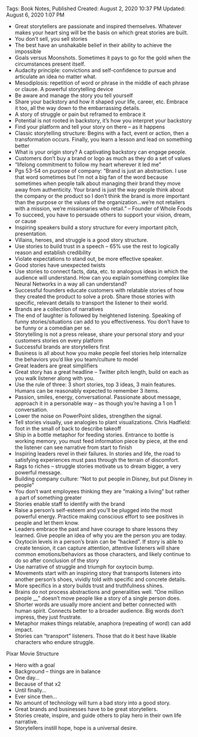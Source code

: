 Tags: Book Notes, Published
Created: August 2, 2020 10:37 PM
Updated: August 6, 2020 1:07 PM

- Great storytellers are passionate and inspired themselves. Whatever makes your heart sing will be the basis on which great stories are built.
- You don’t sell, you sell stories
- The best have an unshakable belief in their ability to achieve the impossible
- Goals versus Moonshots. Sometimes it pays to go for the gold when the circumstances present itself.
- Audacity principle: convictions and self-confidence to pursue and articulate an idea no matter what.
- Mesodiplosis: repetition of word or phrase in the middle of each phrase or clause. A powerful storytelling device
- Be aware and manage the story you tell yourself
- Share your backstory and how it shaped your life, career, etc. Embrace it too, all the way down to the embarrassing details.
- A story of struggle or pain but reframed to embrace it
- Potential is not rooted in backstory, it’s how you interpret your backstory
- Find your platform and tell your story on there – as it happens
- Classic storytelling structure: Begins with a fact, event or action, then a transformation occurs. Finally, you learn a lesson and lead on something better
- What is your origin story? A captivating backstory can engage people.
- Customers don’t buy a brand or logo as much as they do a set of values
- “lifelong commitment to follow my heart wherever it led me”
- Pgs 53-54 on purpose of company: “Brand is just an abstraction. I use that word sometimes but I’m not a big fan of the word because sometimes when people talk about managing their brand they move away from authenticity. Your brand is just the way people think about the company or the product so I don’t think the brand is more important than the purpose or the values of the organization…we’re not retailers with a mission, we’re missionaries who retail.” – Founder of Whole Foods
- To succeed, you have to persuade others to support your vision, dream, or cause
- Inspiring speakers build a story structure for every important pitch, presentation.
- Villains, heroes, and struggle is a good story structure.
- Use stories to build trust in a speech – 65% use the rest to logically reason and establish credibility
- Violate expectations to stand out, be more effective speaker.
- Good stories have unexpected twists
- Use stories to connect facts, data, etc. to analogous ideas in which the audience will understand. How can you explain something complex like Neural Networks in a way all can understand?
- Successful founders educate customers with relatable stories of how they created the product to solve a prob. Share those stories with specific, relevant details to transport the listener to their world.
- Brands are a collection of narratives
- The end of laughter is followed by heightened listening. Speaking of funny stories/situations can add to you effectiveness. You don’t have to be funny or a comedian per se.
- Storytelling is not a press release, share your personal story and your customers stories on every platform
- Successful brands are storytellers first
- Business is all about how you make people feel stories help internalize the behaviors you’d like you team/culture to model
- Great leaders are great simplifiers
- Great story has a great headline – Twitter pitch length, build on each as you walk listener along with you.
- Use the rule of three: 3 short stories, top 3 ideas, 3 main features. Humans can be reasonably expected to remember 3 items.
- Passion, smiles, energy, conversational. Passionate about message, approach it in a personable way – as though you’re having a 1 on 1 conversation.
- Lower the noise on PowerPoint slides, strengthen the signal.
- Tell stories visually, use analogies to plant visualizations. Chris Hadfield: foot in the small of back to describe takeoff
- Ship in a bottle metaphor for feeding stories. Entrance to bottle is working memory, you must feed information piece by piece, at the end the listener can see narrative from start to finish
- Inspiring leaders revel in their failures. In stories and life, the road to satisfying experiences must pass through the terrain of discomfort.
- Rags to riches – struggle stories motivate us to dream bigger, a very powerful message.
- Building company culture: “Not to put people in Disney, but put Disney in people”
- You don’t want employees thinking they are “making a living” but rather a part of something greater
- Stories enable staff to identify with the brand
- Raise a person’s self-esteem and you’ll be plugged into the most powerful energy. Practice making conscious effort to see positives in people and let them know.
- Leaders embrace the past and have courage to share lessons they learned. Give people an idea of why you are the person you are today.
- Oxytocin levels in a person’s brain can be “hacked”. If story is able to create tension, it can capture attention, attentive listeners will share common emotions/behaviors as those characters, and likely continue to do so after conclusion of the story
- Use narrative of struggle and triumph for oxytocin bump.
- Movements start with an inspiring story that transports listeners into another person’s shoes, vividly told with specific and concrete details.
- More specifics in a story builds trust and truthfulness shines.
- Brains do not process abstractions and generalities well. “One million people __” doesn’t move people like a story of a single person does.
- Shorter words are usually more ancient and better connected with human spirit. Connects better to a broader audience. Big words don’t impress, they just frustrate.
- Metaphor makes things relatable, anaphora (repeating of word) can add impact.
- Stories can “transport” listeners. Those that do it best have likable characters who endure struggle.

Pixar Movie Structure

- Hero with a goal
- Background – things are in balance
- One day…
- Because of that x2
- Until finally…
- Ever since then…
- No amount of technology will turn a bad story into a good story.
- Great brands and businesses have to be great storytellers.
- Stories create, inspire, and guide others to play hero in their own life narrative.
- Storytellers instill hope, hope is a universal desire.